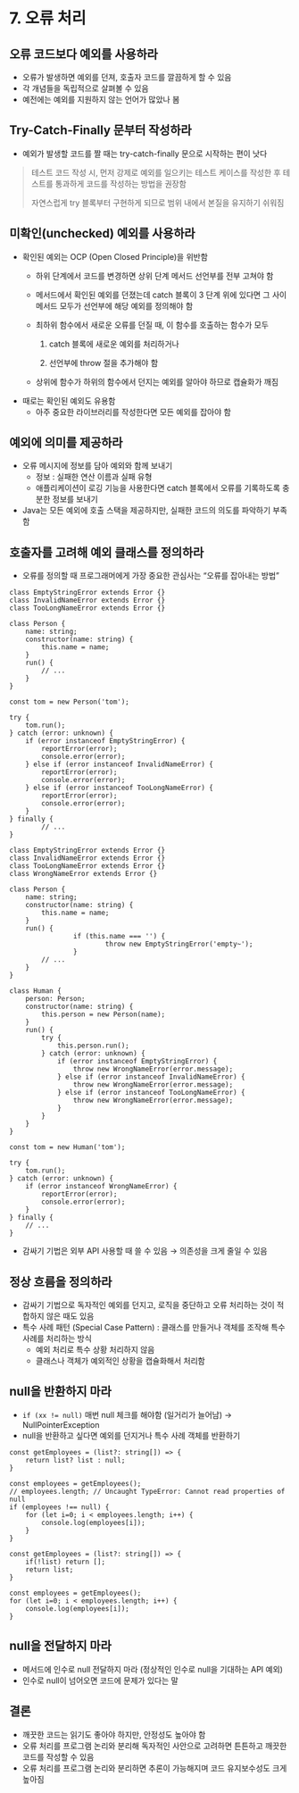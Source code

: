 # 7. 오류 처리

## 오류 코드보다 예외를 사용하라

- 오류가 발생하면 예외를 던져, 호출자 코드를 깔끔하게 할 수 있음
- 각 개념들을 독립적으로 살펴볼 수 있음
- 예전에는 예외를 지원하지 않는 언어가 많았나 봄

## Try-Catch-Finally 문부터 작성하라

- 예외가 발생할 코드를 짤 때는 try-catch-finally 문으로 시작하는 편이 낫다

> 테스트 코드 작성 시, 먼저 강제로 예외를 일으키는 테스트 케이스를 작성한 후 테스트를 통과하게 코드를 작성하는 방법을 권장함
> 
> 
> 자연스럽게 try 블록부터 구현하게 되므로 범위 내에서 본질을 유지하기 쉬워짐
> 

## 미확인(unchecked) 예외를 사용하라

- 확인된 예외는 OCP (Open Closed Principle)을 위반함
    - 하위 단계에서 코드를 변경하면 상위 단계 메서드 선언부를 전부 고쳐야 함
    - 메서드에서 확인된 예외를 던졌는데 catch 블록이 3 단계 위에 있다면 그 사이 메서드 모두가 선언부에 해당 예외를 정의해야 함
    - 최하위 함수에서 새로운 오류를 던질 때, 이 함수를 호출하는 함수가 모두
        
        1) catch 블록에 새로운 예외를 처리하거나
        
        2) 선언부에 throw 절을 추가해야 함
        
    - 상위에 함수가 하위의 함수에서 던지는 예외를 알아야 하므로 캡슐화가 깨짐
- 때로는 확인된 예외도 유용함
    - 아주 중요한 라이브러리를 작성한다면 모든 예외를 잡아야 함

## 예외에 의미를 제공하라

- 오류 메시지에 정보를 담아 예외와 함께 보내기
    - 정보 : 실패한 연산 이름과 실패 유형
    - 애플리케이션이 로깅 기능을 사용한다면 catch 블록에서 오류를 기록하도록 충분한 정보를 보내기
- Java는 모든 예외에 호출 스택을 제공하지만, 실패한 코드의 의도를 파악하기 부족함

## 호출자를 고려해 예외 클래스를 정의하라

- 오류를 정의할 때 프로그래머에게 가장 중요한 관심사는 “오류를 잡아내는 방법”

```tsx
class EmptyStringError extends Error {}
class InvalidNameError extends Error {}
class TooLongNameError extends Error {}

class Person {
    name: string;
    constructor(name: string) {
        this.name = name;
    }
    run() {
        // ...
    }
}

const tom = new Person('tom');

try {
    tom.run();
} catch (error: unknown) {
    if (error instanceof EmptyStringError) {
        reportError(error);
        console.error(error);
    } else if (error instanceof InvalidNameError) {
        reportError(error);
        console.error(error);
    } else if (error instanceof TooLongNameError) {
        reportError(error);
        console.error(error);
    }
} finally {
		// ...
}
```

```tsx
class EmptyStringError extends Error {}
class InvalidNameError extends Error {}
class TooLongNameError extends Error {}
class WrongNameError extends Error {}

class Person {
    name: string;
    constructor(name: string) {
        this.name = name;
    }
    run() {
				if (this.name === '') {
						throw new EmptyStringError('empty~');
				}
        // ...
    }
}

class Human {
    person: Person;
    constructor(name: string) {
        this.person = new Person(name);
    }
    run() {
        try {
            this.person.run();
        } catch (error: unknown) {
            if (error instanceof EmptyStringError) {
                throw new WrongNameError(error.message);
            } else if (error instanceof InvalidNameError) {
                throw new WrongNameError(error.message);
            } else if (error instanceof TooLongNameError) {
                throw new WrongNameError(error.message);
            }
        }
    }
}

const tom = new Human('tom');

try {
    tom.run();
} catch (error: unknown) {
    if (error instanceof WrongNameError) {
        reportError(error);
        console.error(error);
    }
} finally {
    // ...
}
```

- 감싸기 기법은 외부 API 사용할 때 쓸 수 있음 → 의존성을 크게 줄일 수 있음

## 정상 흐름을 정의하라

- 감싸기 기법으로 독자적인 예외를 던지고, 로직을 중단하고 오류 처리하는 것이 적합하지 않은 때도 있음
- 특수 사례 패턴 (Special Case Pattern) : 클래스를 만들거나 객체를 조작해 특수 사례를 처리하는 방식
    - 예외 처리로 특수 상황 처리하지 않음
    - 클래스나 객체가 예외적인 상황을 캡슐화해서 처리함

## null을 반환하지 마라

- `if (xx != null)` 매번 null 체크를 해야함 (일거리가 늘어남) → NullPointerException
- null을 반환하고 싶다면 예외를 던지거나 특수 사례 객체를 반환하기

```tsx
const getEmployees = (list?: string[]) => {
    return list? list : null;
}

const employees = getEmployees();
// employees.length; // Uncaught TypeError: Cannot read properties of null
if (employees !== null) {
    for (let i=0; i < employees.length; i++) {
        console.log(employees[i]);
    }
}
```

```tsx
const getEmployees = (list?: string[]) => {
    if(!list) return [];
    return list;
}

const employees = getEmployees();
for (let i=0; i < employees.length; i++) {
    console.log(employees[i]);
}
```

## null을 전달하지 마라

- 메서드에 인수로 null 전달하지 마라 (정상적인 인수로 null을 기대하는 API 예외)
- 인수로 null이 넘어오면 코드에 문제가 있다는 말

## 결론

- 깨끗한 코드는 읽기도 좋아야 하지만, 안정성도 높아야 함
- 오류 처리를 프로그램 논리와 분리해 독자적인 사안으로 고려하면 튼튼하고 깨끗한 코드를 작성할 수 있음
- 오류 처리를 프로그램 논리와 분리하면 추론이 가능해지며 코드 유지보수성도 크게 높아짐
